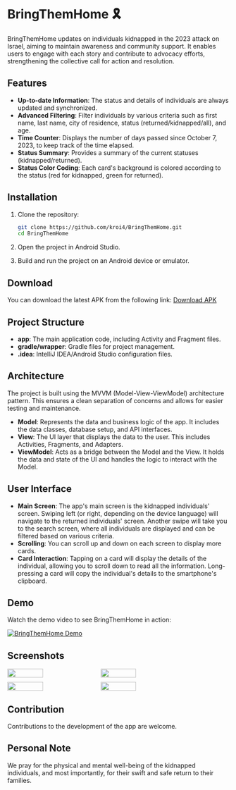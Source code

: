 # BringThemHome 🎗️

BringThemHome updates on individuals kidnapped in the 2023 attack on Israel, aiming to maintain awareness and community support. It enables users to engage with each story and contribute to advocacy efforts, strengthening the collective call for action and resolution.

## Features

- **Up-to-date Information**: The status and details of individuals are always updated and synchronized.
- **Advanced Filtering**: Filter individuals by various criteria such as first name, last name, city of residence, status (returned/kidnapped/all), and age.
- **Time Counter**: Displays the number of days passed since October 7, 2023, to keep track of the time elapsed.
- **Status Summary**: Provides a summary of the current statuses (kidnapped/returned).
- **Status Color Coding**: Each card's background is colored according to the status (red for kidnapped, green for returned).

## Installation

1. Clone the repository:
   ```sh
   git clone https://github.com/kroi4/BringThemHome.git
   cd BringThemHome
   ```

2. Open the project in Android Studio.

3. Build and run the project on an Android device or emulator.

## Download

You can download the latest APK from the following link:
[Download APK](https://drive.google.com/file/d/1_XGEF2490HsFdpQvW9BlE0iBxNthSu-T/view?usp=drive_link)

## Project Structure

- **app**: The main application code, including Activity and Fragment files.
- **gradle/wrapper**: Gradle files for project management.
- **.idea**: IntelliJ IDEA/Android Studio configuration files.

## Architecture

The project is built using the MVVM (Model-View-ViewModel) architecture pattern. This ensures a clean separation of concerns and allows for easier testing and maintenance.

- **Model**: Represents the data and business logic of the app. It includes the data classes, database setup, and API interfaces.
- **View**: The UI layer that displays the data to the user. This includes Activities, Fragments, and Adapters.
- **ViewModel**: Acts as a bridge between the Model and the View. It holds the data and state of the UI and handles the logic to interact with the Model.

## User Interface

- **Main Screen**: The app's main screen is the kidnapped individuals' screen. Swiping left (or right, depending on the device language) will navigate to the returned individuals' screen. Another swipe will take you to the search screen, where all individuals are displayed and can be filtered based on various criteria.
- **Scrolling**: You can scroll up and down on each screen to display more cards.
- **Card Interaction**: Tapping on a card will display the details of the individual, allowing you to scroll down to read all the information. Long-pressing a card will copy the individual's details to the smartphone's clipboard.

## Demo

Watch the demo video to see BringThemHome in action:

[![BringThemHome Demo](https://img.youtube.com/vi/yydZU4BZFRY/0.jpg)](https://youtu.be/yydZU4BZFRY)

## Screenshots

<div style="display: flex; flex-wrap: wrap; gap: 10px;">
  <img src="https://drive.google.com/uc?id=1vvkkRdre3bb3zup7Q33qHTww_actLQAC" width="40%">
  <img src="https://drive.google.com/uc?id=1vwPmvzGdslfHwXEjs1TOKyJSRF8_sTzu" width="40%">
  <img src="https://drive.google.com/uc?id=1vxuY562Mh_QUe6mgdA7VTyO7VP7F0OVy" width="40%">
  <img src="https://drive.google.com/uc?id=1w1HltIHyN2oaFaFLQYF-sVA8if-88PUT" width="40%">
</div>

## Contribution

Contributions to the development of the app are welcome.

## Personal Note

We pray for the physical and mental well-being of the kidnapped individuals, and most importantly, for their swift and safe return to their families.
